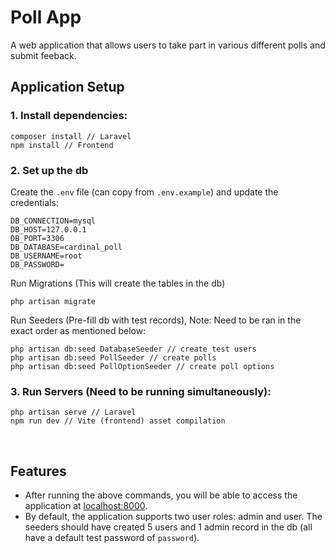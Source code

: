 # Poll App

A web application that allows users to take part in various different polls and submit feeback.

## Application Setup

### 1. Install dependencies:

```
composer install // Laravel
npm install // Frontend
```

### 2. Set up the db

Create the `.env` file (can copy from `.env.example`) and update the credentials:

```
DB_CONNECTION=mysql
DB_HOST=127.0.0.1
DB_PORT=3306
DB_DATABASE=cardinal_poll
DB_USERNAME=root
DB_PASSWORD=
```

Run Migrations (This will create the tables in the db)
```
php artisan migrate
```

Run Seeders (Pre-fill db with test records), Note: Need to be ran in the exact order as mentioned below:

```
php artisan db:seed DatabaseSeeder // create test users
php artisan db:seed PollSeeder // create polls
php artisan db:seed PollOptionSeeder // create poll options
```

### 3. Run Servers (Need to be running simultaneously):

```
php artisan serve // Laravel
npm run dev // Vite (frontend) asset compilation
```

&nbsp;

## Features

- After running the above commands, you will be able to access the application at [localhost:8000](http://localhost:8000).
- By default, the application supports two user roles: admin and user. The seeders should have created 5 users and 1 admin record in the db (all have a default test password of `password`).

